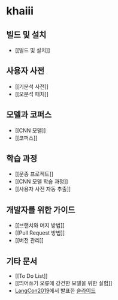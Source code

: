 khaiii
====

빌드 및 설치
----
* [[빌드 및 설치]]


사용자 사전
----

* [[기분석 사전]]
* [[오분석 패치]]


모델과 코퍼스
----

* [[CNN 모델]]
* [[코퍼스]]


학습 과정
----

* [[문종 프로젝트]]
* [[CNN 모델 학습 과정]]
* [[사용자 사전 자동 추출]]


개발자를 위한 가이드
----

* [[브랜치와 머지 방법]]
* [[Pull Request 방법]]
* [[버전 관리]]


기타 문서
----

* [[To Do List]]
* [[띄어쓰기 오류에 강건한 모델을 위한 실험]]
* [LangCon2019](https://songys.github.io/2019LangCon)에서 발표한 [슬라이드](https://songys.github.io/2019LangCon/data/khaiii2.pdf)